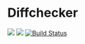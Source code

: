 # Diffchecker
<a href="https://codeclimate.com/github/Rastavelli/project-lvl2-s193/maintainability"><img src="https://api.codeclimate.com/v1/badges/845281cea5242d548b5a/maintainability" /></a>
<a href="https://codeclimate.com/github/Rastavelli/project-lvl2-s193/test_coverage"><img src="https://api.codeclimate.com/v1/badges/845281cea5242d548b5a/test_coverage" /></a>
[![Build Status](https://travis-ci.org/Rastavelli/project-lvl2-s193.svg?branch=master)](https://travis-ci.org/Rastavelli/project-lvl2-s193)
